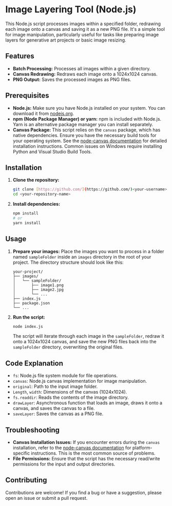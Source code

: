 # Image Layering Tool (Node.js)

This Node.js script processes images within a specified folder, redrawing each image onto a canvas and saving it as a new PNG file. It's a simple tool for image manipulation, particularly useful for tasks like preparing image layers for generative art projects or basic image resizing.

## Features

*   **Batch Processing:** Processes all images within a given directory.
*   **Canvas Redrawing:** Redraws each image onto a 1024x1024 canvas.
*   **PNG Output:** Saves the processed images as PNG files.

## Prerequisites

*   **Node.js:** Make sure you have Node.js installed on your system. You can download it from [nodejs.org](https://nodejs.org/).
*   **npm (Node Package Manager) or yarn:** npm is included with Node.js. Yarn is an alternative package manager you can install separately.
*   **Canvas Package:** This script relies on the `canvas` package, which has native dependencies. Ensure you have the necessary build tools for your operating system. See the [node-canvas documentation](https://www.npmjs.com/package/canvas) for detailed installation instructions. Common issues on Windows require installing Python and Visual Studio Build Tools.

## Installation

1.  **Clone the repository:**

    ```bash
    git clone [https://github.com/](https://github.com/)<your-username>/<your-repository-name>.git
    cd <your-repository-name>
    ```

2.  **Install dependencies:**

    ```bash
    npm install
    # or
    yarn install
    ```

## Usage

1.  **Prepare your images:** Place the images you want to process in a folder named `sampleFolder` inside an `images` directory in the root of your project. The directory structure should look like this:

    ```
    your-project/
    ├── images/
    │   └── sampleFolder/
    │       ├── image1.png
    │       ├── image2.jpg
    │       └── ...
    ├── index.js
    ├── package.json
    └── ...
    ```

2.  **Run the script:**

    ```bash
    node index.js
    ```

    The script will iterate through each image in the `sampleFolder`, redraw it onto a 1024x1024 canvas, and save the new PNG files back into the `sampleFolder` directory, overwriting the original files.

## Code Explanation

*   `fs`: Node.js file system module for file operations.
*   `canvas`: Node.js canvas implementation for image manipulation.
*   `original`: Path to the input image folder.
*   `Length`, `width`: Dimensions of the canvas (1024x1024).
*   `fs.readdir`: Reads the contents of the image directory.
*   `drawLayer`: Asynchronous function that loads an image, draws it onto a canvas, and saves the canvas to a file.
*   `saveLayer`: Saves the canvas as a PNG file.

## Troubleshooting

*   **Canvas Installation Issues:** If you encounter errors during the `canvas` installation, refer to the [node-canvas documentation](https://www.npmjs.com/package/canvas) for platform-specific instructions. This is the most common source of problems.
*   **File Permissions:** Ensure that the script has the necessary read/write permissions for the input and output directories.

## Contributing

Contributions are welcome! If you find a bug or have a suggestion, please open an issue or submit a pull request.
